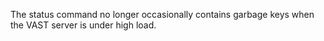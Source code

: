 The status command no longer occasionally contains garbage keys when the VAST
server is under high load.
